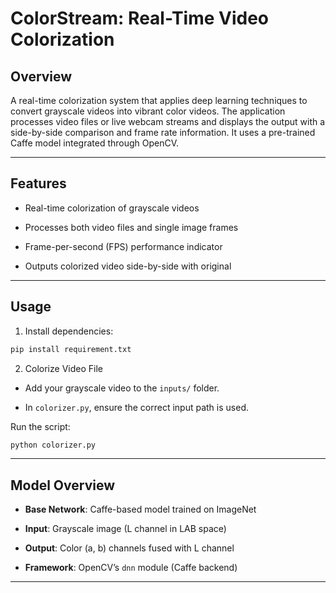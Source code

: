 # ColorStream: Real-Time Video Colorization

## Overview

A real-time colorization system that applies deep learning techniques to convert grayscale videos into vibrant color videos. The application processes video files or live webcam streams and displays the output with a side-by-side comparison and frame rate information. It uses a pre-trained Caffe model integrated through OpenCV.

---

## Features

- Real-time colorization of grayscale videos

- Processes both video files and single image frames

- Frame-per-second (FPS) performance indicator

- Outputs colorized video side-by-side with original

---

## Usage

1. Install dependencies:

```bash
pip install requirement.txt
```

2. Colorize Video File
- Add your grayscale video to the `inputs/` folder.

- In `colorizer.py`, ensure the correct input path is used.

Run the script:

```bash
python colorizer.py

```

---

## Model Overview

- **Base Network**: Caffe-based model trained on ImageNet

- **Input**: Grayscale image (L channel in LAB space)

- **Output**: Color (a, b) channels fused with L channel

- **Framework**: OpenCV’s `dnn` module (Caffe backend)

---
